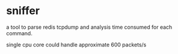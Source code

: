 # sniffer
a tool to parse redis tcpdump and analysis time consumed for each command.

single cpu core could handle approximate 600 packets/s 

